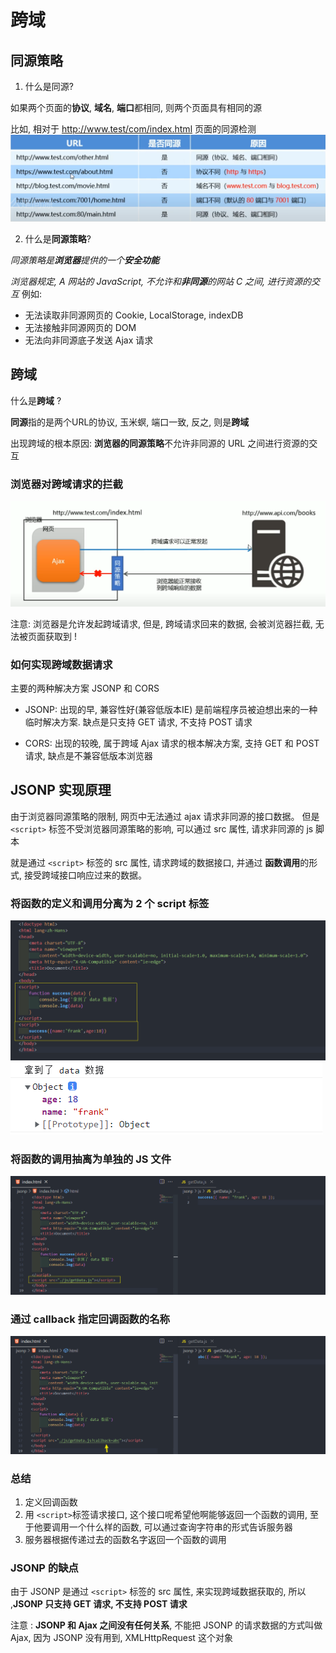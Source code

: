 # 跨域
## 同源策略
1. 什么是同源? 

如果两个页面的**协议**, **域名**, **端口**都相同, 则两个页面具有相同的源

比如, 相对于 http://www.test/com/index.html 页面的同源检测
![图片](../.vuepress/public/images/ky1.png)

2. 什么是**同源策略**? 

*同源策略是**浏览器**提供的一个**安全功能***

*浏览器规定, A 网站的 JavaScript, 不允许和**非同源**的网站 C 之间, 进行资源的交互* 例如:
* 无法读取非同源网页的 Cookie, LocalStorage, indexDB
* 无法接触非同源网页的 DOM
* 无法向非同源底子发送 Ajax 请求

## 跨域
什么是**跨域** ? 

**同源**指的是两个URL的协议, 玉米螟, 端口一致, 反之, 则是**跨域**

出现跨域的根本原因: **浏览器的同源策略**不允许非同源的 URL 之间进行资源的交互

### 浏览器对跨域请求的拦截
![图片](../.vuepress/public/images/ky2.png)

注意: 浏览器是允许发起跨域请求, 但是, 跨域请求回来的数据, 会被浏览器拦截, 无法被页面获取到 ! 

### 如何实现跨域数据请求

主要的两种解决方案 JSONP 和 CORS

* JSONP: 出现的早, 兼容性好(兼容低版本IE) 是前端程序员被迫想出来的一种临时解决方案. 缺点是只支持 GET 请求, 不支持 POST 请求

* CORS: 出现的较晚, 属于跨域 Ajax 请求的根本解决方案, 支持 GET 和 POST 请求, 缺点是不兼容低版本浏览器
## JSONP 实现原理
由于浏览器同源策略的限制, 网页中无法通过 ajax 请求非同源的接口数据。 但是` <script> ` 标签不受浏览器同源策略的影响,  可以通过 src 属性,
请求非同源的 js 脚本

就是通过 `<script>` 标签的 src 属性, 请求跨域的数据接口, 并通过 **函数调用**的形式, 接受跨域接口响应过来的数据。

### **将函数的定义和调用分离为 2 个 script 标签**

![图片](../.vuepress/public/images/scr1.png)
![图片](../.vuepress/public/images/scr2.png)

### 将函数的调用抽离为单独的 JS 文件

![图片](../.vuepress/public/images/jsonp1.png)
### 通过 callback 指定回调函数的名称
![图片](../.vuepress/public/images/jsonp2.png)
### 总结
1. 定义回调函数
2. 用 `<script>`标签请求接口, 这个接口呢希望他啊能够返回一个函数的调用, 至于他要调用一个什么样的函数, 可以通过查询字符串的形式告诉服务器
3. 服务器根据传递过去的函数名字返回一个函数的调用


### JSONP 的缺点
由于 JSONP 是通过 `<script>` 标签的 src 属性, 来实现跨域数据获取的, 所以 ,**JSONP 只支持 GET 请求, 不支持 POST 请求**

注意 : **JSONP 和 Ajax 之间没有任何关系**, 不能把 JSONP 的请求数据的方式叫做 Ajax, 因为 JSONP 没有用到, XMLHttpRequest 这个对象







